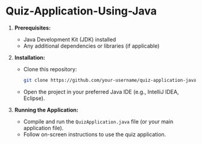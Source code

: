 # Quiz-Application-Using-Java
1. **Prerequisites:**
   - Java Development Kit (JDK) installed
   - Any additional dependencies or libraries (if applicable)

2. **Installation:**
   - Clone this repository:
     ```bash
     git clone https://github.com/your-username/quiz-application-java.git
     ```
   - Open the project in your preferred Java IDE (e.g., IntelliJ IDEA, Eclipse).

3. **Running the Application:**
   - Compile and run the `QuizApplication.java` file (or your main application file).
   - Follow on-screen instructions to use the quiz application.
